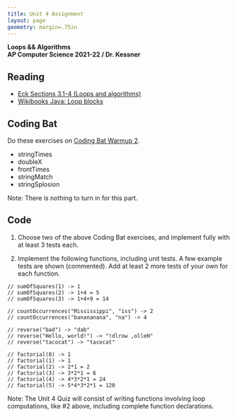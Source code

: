 ```yaml
---
title: Unit 4 Assignment
layout: page
geometry: margin=.75in
---
```


__Loops && Algorithms__  
__AP Computer Science 2021-22 / Dr. Kessner__  

## Reading

* [Eck Sections 3.1-4 (Loops and algorithms)](http://math.hws.edu/javanotes/c3/index.html)
* [Wikibooks Java: Loop blocks](https://en.wikibooks.org/wiki/Java_Programming/Loop_blocks)

## Coding Bat

Do these exercises on [Coding Bat Warmup 2](http://codingbat.com/java/Warmup-2).

* stringTimes 
* doubleX 
* frontTimes 
* stringMatch 
* stringSplosion

Note:  There is nothing to turn in for this part.

## Code

1. Choose two of the above Coding Bat exercises, and implement fully with at
   least 3 tests each.  

2. Implement the following functions, including unit tests.  A few example
   tests are shown (commented).  Add at least 2 more tests of your own for each
   function.

```
// sumOfSquares(1) -> 1
// sumOfSquares(2) -> 1+4 = 5
// sumOfSquares(3) -> 1+4+9 = 14

// countOccurrences("Mississippi", "iss") -> 2
// countOccurrences("banananana", "na") -> 4

// reverse("bad") -> "dab"
// reverse("Hello, world!") -> "!dlrow ,olleH"
// reverse("tacocat") -> "tacocat"

// factorial(0) -> 1
// factorial(1) -> 1
// factorial(2) -> 2*1 = 2
// factorial(3) -> 3*2*1 = 6
// factorial(4) -> 4*3*2*1 = 24
// factorial(5) -> 5*4*3*2*1 = 120

```

Note: The Unit 4 Quiz will consist of writing functions involving loop computations, like
\#2 above, including complete function declarations.


